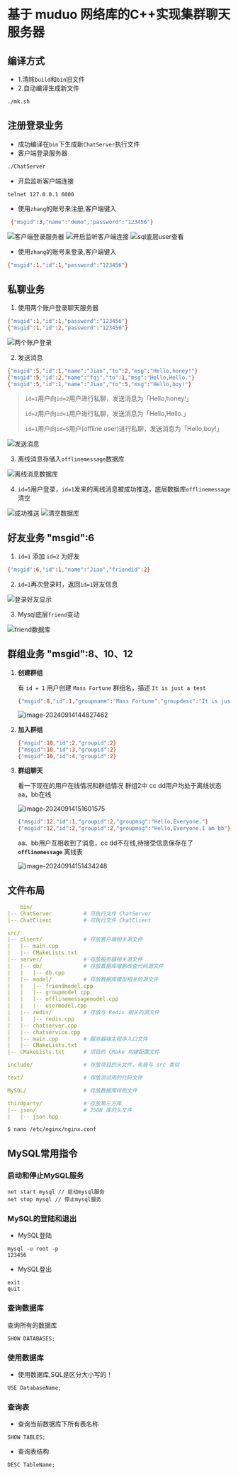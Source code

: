 # 基于 muduo 网络库的C++实现集群聊天服务器


## 编译方式
- 1.清除`build`和`bin`旧文件
- 2.自动编译生成新文件
```bash
./mk.sh
```


## 注册登录业务
- 成功编译在`bin`下生成新`ChatServer`执行文件
- 客户端登录服务器
```bash
./ChatServer
```
- 开启监听客户端连接
```bash
telnet 127.0.0.1 6000
```
- 使用`zhang`的账号来注册,客户端键入
```bash
 {"msgid":3,"name":"demo","password":"123456"}
```
![客户端登录服务器](display/Snipaste_2024-06-17_10-56-42.png)
![开启监听客户端连接](display/Snipaste_2024-06-17_10-57-01.png)
![sql底层user查看](display/Snipaste_2024-06-17_10-55-32.png)
- 使用`zhang`的账号来登录,客户端键入
```bash
{"msgid":1,"id":1,"password":"123456"}
```


## 私聊业务
1. 使用两个账户登录聊天服务器
```bash
{"msgid":1,"id":1,"password":"123456"}
{"msgid":1,"id":2,"password":"123456"}
```
![两个账户登录](display/Snipaste_2024-06-17_15-59-19.png)

2. 发送消息
```bash
{"msgid":5,"id":1,"name":"Jiao","to":2,"msg":"Hello,honey!"}
{"msgid":5,"id":2,"name":"fqj","to":1,"msg":"Hello,Hello."}
{"msgid":5,"id":1,"name":"Jiao","to":5,"msg":"Hello,boy!"}
```
>`id=1`用户向`id=2`用户进行私聊，发送消息为「Hello,honey!」
>
>`id=2`用户向`id=1`用户进行私聊，发送消息为「Hello,Hello.」
>
>`id=1`用户向`id=5`用户(offline user)进行私聊，发送消息为「Hello,boy!」

![发送消息](display/Snipaste_2024-06-17_16-01-33.png)

3. 离线消息存储入`offlinemessage`数据库

![离线消息数据库](display/Snipaste_2024-06-17_16-02-24.png)

4. `id=5`用户登录，`id=1`发来的离线消息被成功推送，底层数据库`offlinemessage`清空

![成功推送](display/Snipaste_2024-06-17_16-04-10.png)
![清空数据库](display/Snipaste_2024-06-17_16-05-51.png)

## 好友业务 "msgid":6

1. `id=1` 添加 `id=2` 为好友
```bash
{"msgid":6,"id":1,"name":"Jiao","friendid":2}
```
2. `id=1`再次登录时，返回`id=1`好友信息

![登录好友显示](display/Snipaste_2024-06-17_19-56-22.png)

3. Mysql底层`friend`变动

![friend数据库](display/Snipaste_2024-06-17_19-54-39.png)

## 群组业务 "msgid":8、10、12

1. **创建群组**

   有 `id = 1` 用户创建 `Mass Fortune` 群组名，描述 `It is just a test`

   ```bash
   {"msgid":8,"id":1,"groupname":"Mass Fortune","groupdesc":"It is just a test"}
   ```

   ![image-20240914144827462](./typora_photo/README/image-20240914144827462.png)

2. **加入群组**

   ```bash
   {"msgid":10,"id":2,"groupid":2}
   {"msgid":10,"id":3,"groupid":2}
   {"msgid":10,"id":4,"groupid":2}
   ```

3. **群组聊天**

   看一下现在的用户在线情况和群组情况 群组2中 cc dd用户均处于离线状态 aa，bb在线

   ![image-20240914151601575](./typora_photo/README/image-20240914151601575.png)

   ```bash
   {"msgid":12,"id":1,"groupid":2,"groupmsg":"Hello,Everyone."}
   {"msgid":12,"id":2,"groupid":2,"groupmsg":"Hello,Everyone.I am bb"}
   ```

   aa、bb用户互相收到了消息，cc dd不在线,待接受信息保存在了 **`offlinemessage`** 离线表

   ![image-20240914151434248](./typora_photo/README/image-20240914151434248.png)

## 文件布局

```yaml
	bin/
|-- ChatServer          # 可执行文件 ChatServer
|-- ChatClient          # 可执行文件 ChatClient

src/
|-- client/             # 存放客户端相关源文件
|   |-- main.cpp
|   |-- CMakeLists.txt
|-- server/             # 存放服务器相关源文件
|   |-- db/             # 存放数据库增删改查代码源文件
|   |   |-- db.cpp      
|   |-- model/          # 存放数据库模型相关的源文件
|   |   |-- friendmodel.cpp 
|   |   |-- groupmodel.cpp 
|   |   |-- offlinemessagemodel.cpp
|   |   |-- usermodel.cpp
|   |-- redis/          # 存放与 Redis 相关的源文件
|   |   |-- redis.cpp
|   |-- chatserver.cpp 
|   |-- chatservice.cpp 
|   |-- main.cpp        # 服务器端主程序入口文件
|   |-- CMakeLists.txt
|-- CMakeLists.txt      # 项目的 CMake 构建配置文件

include/                # 存放项目的头文件，布局与 src 类似

text/                   # 存放测试用的代码文件

MySQL/					# 存放数据库样例文件

thirdparty/             # 存放第三方库
|-- json/               # JSON 库的头文件
|   |-- json.hpp
```

```bash
$ nano /etc/nginx/nginx.conf
```



## MySQL常用指令

### 启动和停止MySQL服务
```
net start mysql // 启动mysql服务
net stop mysql // 停止mysql服务
```
### MySQL的登陆和退出
- MySQL登陆
```base
mysql -u root -p
123456
```
- MySQL登出
```base
exit
quit
```
### 查询数据库
查询所有的数据库
```base
SHOW DATABASES;
```
### 使用数据库
- 使用数据库,SQL是区分大小写的！
```base
USE DatabaseName;
```
### 查询表
- 查询当前数据库下所有表名称
```base
SHOW TABLES;
```
- 查询表结构
```base
DESC TableName;
```